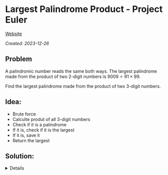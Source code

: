 # Largest Palindrome Product - Project Euler
[Website](https://projecteuler.net/problem=4)

_Created: 2023-12-26_

## Problem
A palindromic number reads the same both ways. The largest palindrome made from the product of two 2-digit numbers is $9009 = 91 \times 99$.

Find the largest palindrome made from the product of two 3-digit numbers.

## Idea:
- Brute force
- Calculte produt of all 3-digit numbers
- Check if it is a palindrome
- If it is, check if it is the largest
- If it is, save it
- Return the largest

## Solution:
<details>
906609
</details>
